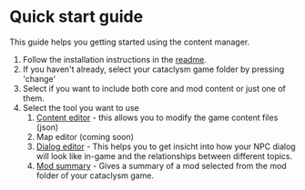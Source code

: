 # Quick start guide

This guide helps you getting started using the content manager.


1. Follow the installation instructions in the [readme](https://github.com/snipercup/CDDA-Content-Manager/blob/master/readme.md).
1. If you haven't already, select your cataclysm game folder by pressing 'change'
1. Select if you want to include both core and mod content or just one of them.
1. Select the tool you want to use
   1. [Content editor](https://github.com/snipercup/CDDA-Content-Manager/blob/master/doc/Content%20Editor.md) - this allows you to modify the game content files (json)  
   1. Map editor (coming soon)  
   1. [Dialog editor](https://github.com/snipercup/CDDA-Content-Manager/blob/master/doc/dialogeditor.md) - This helps you to get insicht into how your NPC dialog will look like in-game and the relationships between different topics.  
   1. [Mod summary](https://discourse.cataclysmdda.org/t/tool-mod-summary/22204) - Gives a summary of a mod selected from the mod folder of your cataclysm game. 
